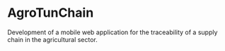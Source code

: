# AgroTunChain
Development of a mobile web application for the traceability of a supply chain in the agricultural sector.
